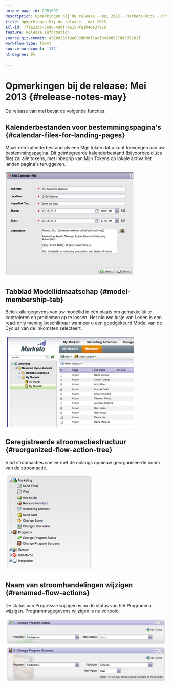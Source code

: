 ```yaml
---
unique-page-id: 2951097
description: Opmerkingen bij de release - mei 2013 - Marketo Docs - Productdocumentatie
title: Opmerkingen bij de release - mei 2013
exl-id: 7f1a22bc-56d8-4ebf-be15-fa1b46e37928
feature: Release Information
source-git-commit: 431bd258f9a68bbb9df7acf043085578d3d91b1f
workflow-type: tm+mt
source-wordcount: '132'
ht-degree: 0%

---
```


# Opmerkingen bij de release: Mei 2013 {#release-notes-may}

De release van mei bevat de volgende functies.

## Kalenderbestanden voor bestemmingspagina&#39;s {#calendar-files-for-landing-pages}

Maak een kalenderbestand als een Mijn token dat u kunt toevoegen aan uw bestemmingspagina. Dit geïntegreerde kalenderbestand (bijvoorbeeld .ics file) zal alle tokens, met inbegrip van Mijn Tokens op lokale activa het landen pagina&#39;s teruggeven.

![](assets/image2014-9-22-16-3a3-3a18.png)

## Tabblad Modellidmaatschap {#model-membership-tab}

Bekijk alle gegevens van uw modellid in één plaats om gemakkelijk te controleren en problemen op te lossen. Het nieuwe lusje van Leden is een read-only mening beschikbaar wanneer u een goedgekeurd Model van de Cyclus van de Inkomsten selecteert.

![](assets/image2014-9-22-16-3a3-3a33.png)

## Geregistreerde stroomactiestructuur {#reorganized-flow-action-tree}

Vind stroomacties sneller met de onlangs opnieuw georganiseerde boom van de stroomactie.

![](assets/image2014-9-22-16-3a3-3a58.png)

## Naam van stroomhandelingen wijzigen {#renamed-flow-actions}

De status van Progressie wijzigen is nu de status van het Programma wijzigen. Programmagegevens wijzigen is nu voltooid

![](assets/image2014-9-22-16-3a4-3a17.png)
